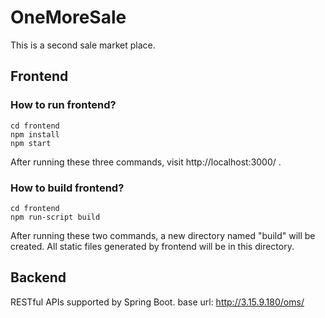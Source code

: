 # OneMoreSale
This is a second sale market place.


## Frontend
### How to run frontend?

```
cd frontend
npm install
npm start
```

After running these three commands, visit http://localhost:3000/ .

### How to build frontend?

```
cd frontend
npm run-script build
```
After running these two commands, a new directory named "build" will be created. All static files generated by frontend will be in this directory.

## Backend

RESTful APIs supported by Spring Boot.
base url: http://3.15.9.180/oms/
